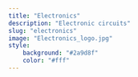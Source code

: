 ```yaml
---
title: "Electronics"
description: "Electronic circuits"
slug: "electronics"
image: "Electronics_logo.jpg"
style:
    background: "#2a9d8f"
    color: "#fff"
---
```

